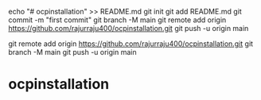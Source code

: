 echo "# ocpinstallation" >> README.md
git init
git add README.md
git commit -m "first commit"
git branch -M main
git remote add origin https://github.com/rajurraju400/ocpinstallation.git
git push -u origin main

git remote add origin https://github.com/rajurraju400/ocpinstallation.git
git branch -M main
git push -u origin main
# ocpinstallation
